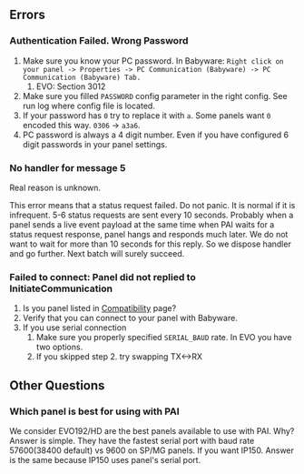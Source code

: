 ## Errors
### Authentication Failed. Wrong Password
1. Make sure you know your PC password. In Babyware: `Right click on your panel -> Properties -> PC Communication (Babyware) -> PC Communication (Babyware) Tab.`
   1. EVO: Section 3012
2. Make sure you filled `PASSWORD` config parameter in the right config. See run log where config file is located.
3. If your password has `0` try to replace it with `a`. Some panels want `0` encoded this way. `0306` -> `a3a6`.
4. PC password is always a 4 digit number. Even if you have configured 6 digit passwords in your panel settings.

### No handler for message 5
Real reason is unknown.

This error means that a status request failed. Do not panic. It is normal if it is infrequent. 5-6 status requests are sent every 10 seconds. Probably when a panel sends a live event payload at the same time when PAI waits for a status request response, panel hangs and responds much later. We do not want to wait for more than 10 seconds for this reply. So we dispose handler and go further. Next batch will surely succeed.

### Failed to connect: Panel did not replied to InitiateCommunication
1. Is you panel listed in [Compatibility](../Compatibility) page?
2. Verify that you can connect to your panel with Babyware.
3. If you use serial connection
   1. Make sure you properly specified `SERIAL_BAUD` rate. In EVO you have two options.
   2. If you skipped step 2. try swapping TX<->RX

## Other Questions
### Which panel is best for using with PAI
We consider EVO192/HD are the best panels available to use with PAI. Why? Answer is simple. They have the fastest serial port with baud rate 57600(38400 default) vs 9600 on SP/MG panels. If you want IP150. Answer is the same because IP150 uses panel's serial port.
